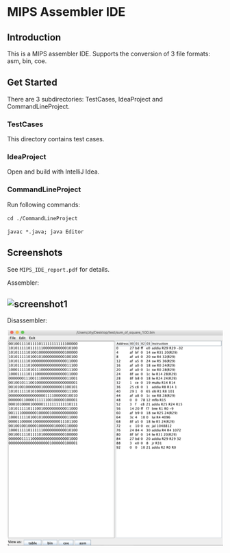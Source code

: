 # MIPS Assembler IDE

## Introduction

This is a MIPS assembler IDE. Supports the conversion of 3 file formats: asm, bin, coe.

## Get Started

There are 3 subdirectories: TestCases, IdeaProject and CommandLineProject.

### TestCases

This directory contains test cases.

### IdeaProject

Open and build with IntelliJ Idea.

### CommandLineProject

Run following commands:

`cd ./CommandLineProject`

`javac *.java; java Editor`

## Screenshots

See `MIPS_IDE_report.pdf` for details.

Assembler:

## ![screenshot1](/Users/zty/Downloads/JAssembler/screenshot1.png)

Disassembler:

![screenshot2](./screenshot2.png)









